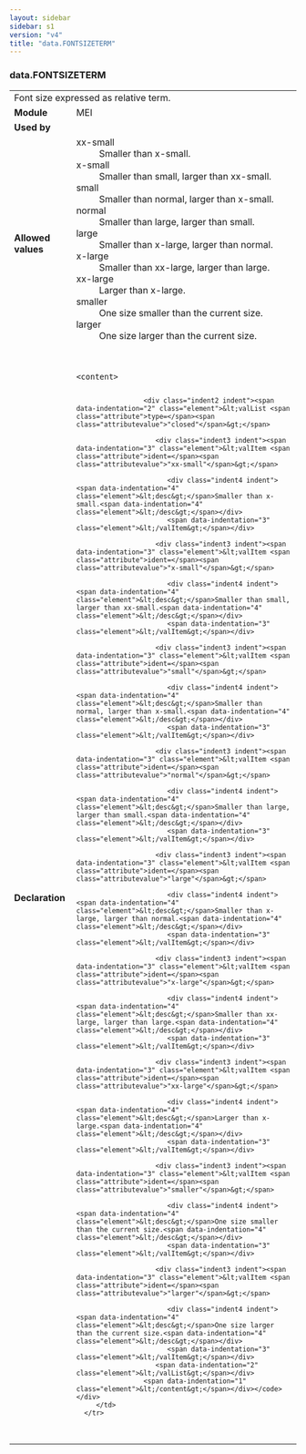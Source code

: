 ```yaml
---
layout: sidebar
sidebar: s1
version: "v4"
title: "data.FONTSIZETERM"
---
```

<div class="macroSpec">
   <h3 id="data.FONTSIZETERM">data.FONTSIZETERM</h3>
   <table class="wovenodd">
      <tr>
         <td colspan="2" class="wovenodd-col2">Font size expressed as relative term.</td>
      </tr>
      <tr>
         <td class="wovenodd-col1"><strong>Module</strong></td>
         <td class="wovenodd-col2">MEI</td>
      </tr>
      <tr>
         <td class="wovenodd-col1"><strong>Used by</strong></td>
         <td class="wovenodd-col2">
            <div class="parent"></div>
         </td>
      </tr>
      <tr>
         <td class="wovenodd-col1"><strong>Allowed values</strong></td>
         <td class="wovenodd-col2">
            <dl>
               <dt>xx-small</dt>
               <dd>Smaller than x-small.</dd>
               <dt>x-small</dt>
               <dd>Smaller than small, larger than xx-small.</dd>
               <dt>small</dt>
               <dd>Smaller than normal, larger than x-small.</dd>
               <dt>normal</dt>
               <dd>Smaller than large, larger than small.</dd>
               <dt>large</dt>
               <dd>Smaller than x-large, larger than normal.</dd>
               <dt>x-large</dt>
               <dd>Smaller than xx-large, larger than large.</dd>
               <dt>xx-large</dt>
               <dd>Larger than x-large.</dd>
               <dt>smaller</dt>
               <dd>One size smaller than the current size.</dd>
               <dt>larger</dt>
               <dd>One size larger than the current size.</dd>
            </dl>
         </td>
      </tr>
      <tr>
         <td class="wovenodd-col1"><strong>Declaration</strong></td>
         <td class="wovenodd-col2">
            <div class="code" xml:space="preserve" data-lang="ODD"><code>
                  <div class="indent1 indent"><span data-indentation="1" class="element">&lt;content&gt;</span>
                     
                     <div class="indent2 indent"><span data-indentation="2" class="element">&lt;valList <span class="attribute">type=</span><span class="attributevalue">"closed"</span>&gt;</span>
                        
                        <div class="indent3 indent"><span data-indentation="3" class="element">&lt;valItem <span class="attribute">ident=</span><span class="attributevalue">"xx-small"</span>&gt;</span>
                           
                           <div class="indent4 indent"><span data-indentation="4" class="element">&lt;desc&gt;</span>Smaller than x-small.<span data-indentation="4" class="element">&lt;/desc&gt;</span></div>
                           <span data-indentation="3" class="element">&lt;/valItem&gt;</span></div>
                        
                        <div class="indent3 indent"><span data-indentation="3" class="element">&lt;valItem <span class="attribute">ident=</span><span class="attributevalue">"x-small"</span>&gt;</span>
                           
                           <div class="indent4 indent"><span data-indentation="4" class="element">&lt;desc&gt;</span>Smaller than small, larger than xx-small.<span data-indentation="4" class="element">&lt;/desc&gt;</span></div>
                           <span data-indentation="3" class="element">&lt;/valItem&gt;</span></div>
                        
                        <div class="indent3 indent"><span data-indentation="3" class="element">&lt;valItem <span class="attribute">ident=</span><span class="attributevalue">"small"</span>&gt;</span>
                           
                           <div class="indent4 indent"><span data-indentation="4" class="element">&lt;desc&gt;</span>Smaller than normal, larger than x-small.<span data-indentation="4" class="element">&lt;/desc&gt;</span></div>
                           <span data-indentation="3" class="element">&lt;/valItem&gt;</span></div>
                        
                        <div class="indent3 indent"><span data-indentation="3" class="element">&lt;valItem <span class="attribute">ident=</span><span class="attributevalue">"normal"</span>&gt;</span>
                           
                           <div class="indent4 indent"><span data-indentation="4" class="element">&lt;desc&gt;</span>Smaller than large, larger than small.<span data-indentation="4" class="element">&lt;/desc&gt;</span></div>
                           <span data-indentation="3" class="element">&lt;/valItem&gt;</span></div>
                        
                        <div class="indent3 indent"><span data-indentation="3" class="element">&lt;valItem <span class="attribute">ident=</span><span class="attributevalue">"large"</span>&gt;</span>
                           
                           <div class="indent4 indent"><span data-indentation="4" class="element">&lt;desc&gt;</span>Smaller than x-large, larger than normal.<span data-indentation="4" class="element">&lt;/desc&gt;</span></div>
                           <span data-indentation="3" class="element">&lt;/valItem&gt;</span></div>
                        
                        <div class="indent3 indent"><span data-indentation="3" class="element">&lt;valItem <span class="attribute">ident=</span><span class="attributevalue">"x-large"</span>&gt;</span>
                           
                           <div class="indent4 indent"><span data-indentation="4" class="element">&lt;desc&gt;</span>Smaller than xx-large, larger than large.<span data-indentation="4" class="element">&lt;/desc&gt;</span></div>
                           <span data-indentation="3" class="element">&lt;/valItem&gt;</span></div>
                        
                        <div class="indent3 indent"><span data-indentation="3" class="element">&lt;valItem <span class="attribute">ident=</span><span class="attributevalue">"xx-large"</span>&gt;</span>
                           
                           <div class="indent4 indent"><span data-indentation="4" class="element">&lt;desc&gt;</span>Larger than x-large.<span data-indentation="4" class="element">&lt;/desc&gt;</span></div>
                           <span data-indentation="3" class="element">&lt;/valItem&gt;</span></div>
                        
                        <div class="indent3 indent"><span data-indentation="3" class="element">&lt;valItem <span class="attribute">ident=</span><span class="attributevalue">"smaller"</span>&gt;</span>
                           
                           <div class="indent4 indent"><span data-indentation="4" class="element">&lt;desc&gt;</span>One size smaller than the current size.<span data-indentation="4" class="element">&lt;/desc&gt;</span></div>
                           <span data-indentation="3" class="element">&lt;/valItem&gt;</span></div>
                        
                        <div class="indent3 indent"><span data-indentation="3" class="element">&lt;valItem <span class="attribute">ident=</span><span class="attributevalue">"larger"</span>&gt;</span>
                           
                           <div class="indent4 indent"><span data-indentation="4" class="element">&lt;desc&gt;</span>One size larger than the current size.<span data-indentation="4" class="element">&lt;/desc&gt;</span></div>
                           <span data-indentation="3" class="element">&lt;/valItem&gt;</span></div>
                        <span data-indentation="2" class="element">&lt;/valList&gt;</span></div>
                     <span data-indentation="1" class="element">&lt;/content&gt;</span></div></code></div>
         </td>
      </tr>
   </table>
</div>
